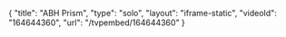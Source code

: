 {
    "title": "ABH Prism",
    "type": "solo",
    "layout": "iframe-static",
    "videoId": "164644360",
    "url": "\/tvpembed\/164644360"
}